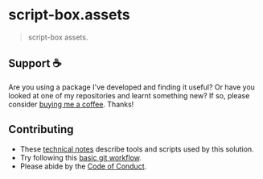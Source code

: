 <!-- PREAMBLE -->

<!-- add preamble -->

<!-- /PREAMBLE -->

# script-box.assets

> script-box assets.

## Support ☕

Are you using a package I've developed and finding it useful? Or have you looked at one of my repositories and learnt something new? If so, please consider [buying me a coffee](https://www.buymeacoffee.com/acrobertson). Thanks!

<!-- DEV-NOTES -->

<!-- add dev notes -->

<!-- /DEV-NOTES -->

## Contributing

- These [technical notes](./__docs__/TECH_NOTES.md) describe tools and scripts used by this solution.
- Try following this [basic git workflow](https://github.com/script-box/assets/blob/main/common/BASIC_GIT_WORKFLOW.md).
- Please abide by the [Code of Conduct](https://github.com/script-box/assets/blob/main/common/CODE_OF_CONDUCT.md).
